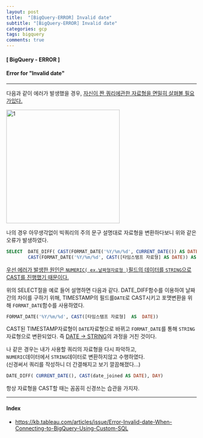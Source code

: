 ```yaml
---
layout: post
title:  "[BigQuery-ERROR] Invalid date"
subtitle: "[BigQuery-ERROR] Invalid date"
categories: gcp
tags: bigquery
comments: true
---
```

#### [ BigQuery - ERROR ] 
#### Error for "Invalid date"
----

다음과 같이 에러가 발생했을 경우, <U>자신이 짠 쿼리에관한 자료형을 면밀히 살펴볼 필요가있다.</u>

<img width="300" alt="1" src="https://user-images.githubusercontent.com/53929665/97304657-621f0980-189f-11eb-9760-d4a4681b561f.PNG">

나의 경우 아무생각없이 빅쿼리의 주의 문구 설명대로 자료형을 변환하다보니 위와 같은 오류가 발생하였다.
```SQL
SELECT	DATE_DIFF( CAST(FORMAT_DATE('%Y/%m/%d', CURRENT_DATE()) AS DATE), 
        CAST(FORMAT_DATE('%Y/%m/%d', CAST([타임스탬프 자료형] AS DATE)) AS DATE), DAY) AS DATE_DIFF
```

<U>우선 에러가 발생한 원인은  `NUMERIC( ex.날짜형자료형 )`필드의 데이터를 `STRING`으로 CAST를 진행했기 때문이다.</U>

위의  SELECT절을 예로 들어 설명하면 다음과 같다.
DATE_DIFF함수를 이용하여 날짜간의 차이를 구하기 위해, TIMESTAMP의 필드를`DATE`로 CAST시키고 포맷변환을 위해 `FORMAT_DATE`함수를 사용하였다.
```SQL
FORMAT_DATE('%Y/%m/%d', CAST([타임스탬프 자료형]  AS  DATE))
```
CAST된 TIMESTAMP자료형이 `DATE`자료형으로 바뀌고 `FORMAT_DATE`를 통해 `STRING`자료형으로 변환되었다.
즉 <U>DATE -> STRING</U>의 과정을 거친 것이다.

나 같은 경우는 내가 사용할 쿼리의 자료형을 다시 파악하고,<br> `NUMERIC`데이터에서 `STRING`데이터로 변환하지않고 수행하였다.<br>(신경써서 쿼리를 작성하니 더 간결해지고 보기 깔끔해졌다...)
```SQL
DATE_DIFF( CURRENT_DATE(), CAST(date_joined AS DATE), DAY)
```

항상 자료형을  CAST할 때는 꼼꼼히 신경쓰는 습관을 가지자.

---
#### Index
- https://kb.tableau.com/articles/issue/Error-Invalid-date-When-Connecting-to-BigQuery-Using-Custom-SQL


